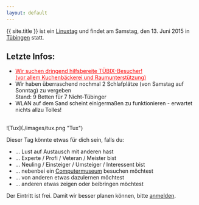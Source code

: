 ```yaml
---
layout: default
---
```


{{ site.title }} ist ein <a href="http://de.wikipedia.org/wiki/Linuxtag" target="_blank">Linuxtag</a> und findet am Samstag, den 13. Juni 2015 in <a href="http://de.wikipedia.org/wiki/T%C3%BCbingen" target="_blank">Tübingen</a> statt.

## Letzte Infos:

* <a style="color:#FF0000;" href="../callforhelpers/">Wir suchen dringend hilfsbereite TÜBIX-Besucher!<br/>
  (vor allem Kuchenbäckerei und Raumunterstützung)</a>
* Wir haben überraschend nochmal 2 Schlafplätze (von Samstag auf Sonntag) zu vergeben<br/>
  Stand: 9 Betten für 7 Nicht-Tübinger
* WLAN auf dem Sand scheint einigermaßen zu funktionieren - erwartet nichts allzu Tolles!

<br/> 
![Tux](./images/tux.png "Tux")
<br/> 

Dieser Tag könnte etwas für dich sein, falls du:

* ... Lust auf Austausch mit anderen hast
* ... Experte / Profi / Veteran / Meister bist
* ... Neuling / Einsteiger / Umsteiger / Interessent bist
* ... nebenbei ein <a href="../programm/klaeren-computermuseum">Computermuseum</a> besuchen möchtest
* ... von anderen etwas dazulernen möchtest
* ... anderen etwas zeigen oder beibringen möchtest

Der Eintritt ist frei. Damit wir besser planen können, bitte <a href="../anmeldung/">anmelden</a>.
